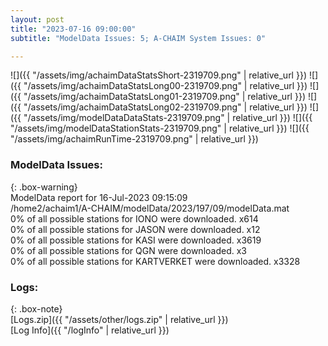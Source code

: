 ```yaml
---
layout: post
title: "2023-07-16 09:00:00"
subtitle: "ModelData Issues: 5; A-CHAIM System Issues: 0"

---
```


![]({{ "/assets/img/achaimDataStatsShort-2319709.png" | relative_url }})
![]({{ "/assets/img/achaimDataStatsLong00-2319709.png" | relative_url }})
![]({{ "/assets/img/achaimDataStatsLong01-2319709.png" | relative_url }})
![]({{ "/assets/img/achaimDataStatsLong02-2319709.png" | relative_url }})
![]({{ "/assets/img/modelDataDataStats-2319709.png" | relative_url }})
![]({{ "/assets/img/modelDataStationStats-2319709.png" | relative_url }})
![]({{ "/assets/img/achaimRunTime-2319709.png" | relative_url }})


### ModelData Issues:  
  
{: .box-warning}  
 ModelData report for 16-Jul-2023 09:15:09   
 /home2/achaim1/A-CHAIM/modelData/2023/197/09/modelData.mat   
 0% of all possible stations for IONO were downloaded. x614   
 0% of all possible stations for JASON were downloaded. x12   
 0% of all possible stations for KASI were downloaded. x3619   
 0% of all possible stations for QGN were downloaded. x3   
 0% of all possible stations for KARTVERKET were downloaded. x3328   
  


### Logs:  
  
{: .box-note}  
[Logs.zip]({{ "/assets/other/logs.zip" | relative_url }})  
[Log Info]({{ "/logInfo" | relative_url }})  
